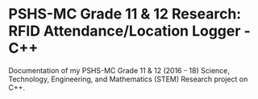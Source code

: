 # PSHS-MC Grade 11 & 12 Research: RFID Attendance/Location Logger - C++

Documentation of my PSHS-MC Grade 11 & 12 (2016 - 18) Science, Technology, Engineering, and Mathematics (STEM) Research project on C++.
